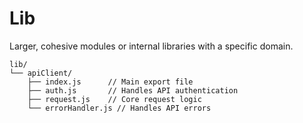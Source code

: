 # Lib
Larger, cohesive modules or internal libraries with a specific domain.

```text
lib/
└── apiClient/
    ├── index.js      // Main export file
    ├── auth.js       // Handles API authentication
    ├── request.js    // Core request logic
    └── errorHandler.js // Handles API errors
```